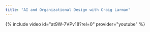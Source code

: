 ```yaml
---
title: "AI and Organizational Design with Craig Larman"
---
```


{% include video id="at9W-7VPv18?rel=0" provider="youtube" %}
